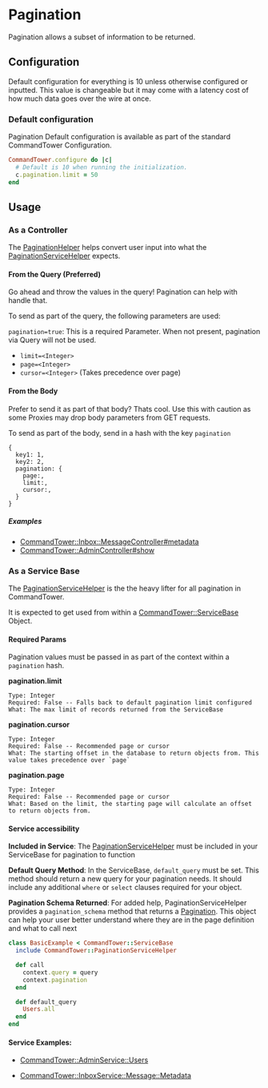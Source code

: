 # Pagination

Pagination allows a subset of information to be returned.

## Configuration

Default configuration for everything is 10 unless otherwise configured or inputted. This value is changeable but it may come with a latency cost of how much data goes over the wire at once.

### Default configuration

Pagination Default configuration is available as part of the standard CommandTower Configuration.
```ruby
CommandTower.configure do |c|
  # Default is 10 when running the initialization.
  c.pagination.limit = 50
end
```


## Usage

### As a Controller
The [PaginationHelper](
../app/helpers/command_tower/pagination_helper.rb) helps convert user input into what the [PaginationServiceHelper](
../app/services/command_tower/pagination_service_helper.rb) expects.

#### From the Query (Preferred)
Go ahead and throw the values in the query! Pagination can help with handle that.

To send as part of the query, the following parameters are used:

`pagination=true`: This is a required Parameter. When not present, pagination via Query will not be used.

- `limit=<Integer>`
- `page=<Integer>`
- `cursor=<Integer>` (Takes precedence over page)


#### From the Body
Prefer to send it as part of that body? Thats cool. Use this with caution as some Proxies may drop body parameters from GET requests.

To send as part of the body, send in a hash with the key `pagination`
```
{
  key1: 1,
  key2: 2,
  pagination: {
    page:,
    limit:,
    cursor:,
  }
}
```

##### Examples
- [CommandTower::Inbox::MessageController#metadata](../app/controllers/command_tower/inbox/message_controller.rb)
- [CommandTower::AdminController#show](../app/controllers/command_tower/admin_controller.rb)

### As a Service Base
The [PaginationServiceHelper](
../app/services/command_tower/pagination_service_helper.rb) is the the heavy lifter for all pagination in CommandTower.

It is expected to get used from within a [CommandTower::ServiceBase](../app/services/command_tower/README.md) Object.

#### Required Params
Pagination values must be passed in as part of the context within a `pagination` hash.

**pagination.limit**
```
Type: Integer
Required: False -- Falls back to default pagination limit configured
What: The max limit of records returned from the ServiceBase
```

**pagination.cursor**
```
Type: Integer
Required: False -- Recommended page or cursor
What: The starting offset in the database to return objects from. This value takes precedence over `page`
```

**pagination.page**
```
Type: Integer
Required: False -- Recommended page or cursor
What: Based on the limit, the starting page will calculate an offset to return objects from.
```

#### Service accessibility

**Included in Service**: The [PaginationServiceHelper](
../app/services/command_tower/pagination_service_helper.rb) must be included in your ServiceBase for pagination to function

**Default Query Method**: In the ServiceBase, `default_query` must be set. This method should return a new query for your pagination needs. It should include any additional `where` or `select` clauses required for your object.

**Pagination Schema Returned**: For added help, PaginationServiceHelper provides a `pagination_schema` method that returns a [Pagination](../lib/command_tower/schema/pagination.rb). This object can help your user better understand where they are in the page definition and what to call next

```ruby
class BasicExample < CommandTower::ServiceBase
  include CommandTower::PaginationServiceHelper

  def call
    context.query = query
    context.pagination
  end

  def default_query
    Users.all
  end
end
```

#### Service Examples:

- [CommandTower::AdminService::Users](../app/services/command_tower/admin_service/users.rb)

- [CommandTower::InboxService::Message::Metadata](../app/services/command_tower/inbox_service/message/metadata.rb)

